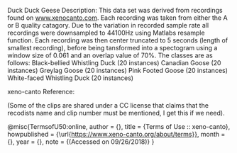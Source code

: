 Duck Duck Geese Description:
This data set was derived from recordings found on www.xenocanto.com. Each recording was taken from either the A or B quality catagory. Due to the variation in recorded sample rate all recordings were downsampled to 44100Hz using Matlabs resample function.
Each recording was then center truncated to 5 seconds (length of smallest recording), before being tansformed into a spectogram using a window size of 0.061 and an overlap value of 70%.
The classes are as follows:
Black-bellied Whistling Duck (20 instances)
Canadian Goose (20 instances)
Greylag Goose (20 instances)
Pink Footed Goose (20 instances)
White-faced Whistling Duck (20 instances)

xeno-canto Reference:

(Some of the clips are shared under a CC license that claims that the recodists name and clip number must be mentioned, I get this if we need).

@misc{TermsofU50:online,
author = {},
title = {Terms of Use :: xeno-canto},
howpublished = {\url{https://www.xeno-canto.org/about/terms}},
month = {},
year = {},
note = {(Accessed on 09/26/2018)}
}
